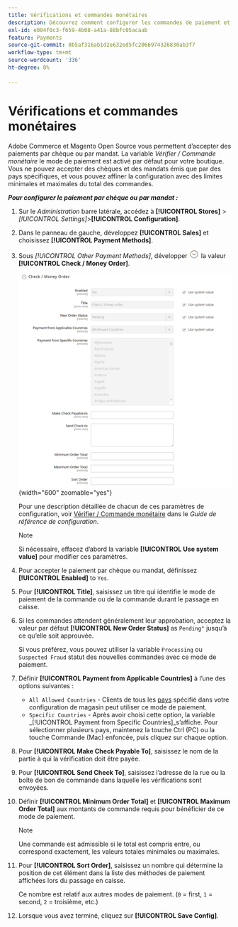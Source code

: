 ```yaml
---
title: Vérifications et commandes monétaires
description: Découvrez comment configurer les commandes de paiement et de contrôle en tant que mode de paiement hors ligne sur votre boutique.
exl-id: e004f0c3-f659-4b08-a41a-88bfc05acaab
feature: Payments
source-git-commit: 8b5af316ab1d2e632ed5fc2066974326830ab3f7
workflow-type: tm+mt
source-wordcount: '336'
ht-degree: 0%

---
```


# Vérifications et commandes monétaires

Adobe Commerce et Magento Open Source vous permettent d’accepter des paiements par chèque ou par mandat. La variable _Vérifier / Commande monétaire_ le mode de paiement est activé par défaut pour votre boutique. Vous ne pouvez accepter des chèques et des mandats émis que par des pays spécifiques, et vous pouvez affiner la configuration avec des limites minimales et maximales du total des commandes.

**_Pour configurer le paiement par chèque ou par mandat :_**

1. Sur le _Administration_ barre latérale, accédez à **[!UICONTROL Stores]** > _[!UICONTROL Settings]_>**[!UICONTROL Configuration]**.

1. Dans le panneau de gauche, développez **[!UICONTROL Sales]** et choisissez **[!UICONTROL Payment Methods]**.

1. Sous _[!UICONTROL Other Payment Methods]_, développer ![Sélecteur d’extension](../assets/icon-display-expand.png) la valeur **[!UICONTROL Check / Money Order]**.

   ![Vérifier / Commande monétaire](../configuration-reference/sales/assets/payment-methods-check-money-order.png){width="600" zoomable="yes"}

   Pour une description détaillée de chacun de ces paramètres de configuration, voir [Vérifier / Commande monétaire](../configuration-reference/sales/payment-methods.md#check--money-order) dans le _Guide de référence de configuration_.

   >[!NOTE]
   >
   >Si nécessaire, effacez d’abord la variable **[!UICONTROL Use system value]** pour modifier ces paramètres.

1. Pour accepter le paiement par chèque ou mandat, définissez **[!UICONTROL Enabled]** to `Yes`.

1. Pour **[!UICONTROL Title]**, saisissez un titre qui identifie le mode de paiement de la commande ou de la commande durant le passage en caisse.

1. Si les commandes attendent généralement leur approbation, acceptez la valeur par défaut **[!UICONTROL New Order Status]** as `Pending"` jusqu’à ce qu’elle soit approuvée.

   Si vous préférez, vous pouvez utiliser la variable `Processing` ou `Suspected Fraud` statut des nouvelles commandes avec ce mode de paiement.

1. Définir **[!UICONTROL Payment from Applicable Countries]** à l’une des options suivantes :

   - `All Allowed Countries` - Clients de tous les [pays](../getting-started/store-details.md#country-options) spécifié dans votre configuration de magasin peut utiliser ce mode de paiement.
   - `Specific Countries` - Après avoir choisi cette option, la variable _[!UICONTROL Payment from Specific Countries]_s’affiche. Pour sélectionner plusieurs pays, maintenez la touche Ctrl (PC) ou la touche Commande (Mac) enfoncée, puis cliquez sur chaque option.

1. Pour **[!UICONTROL Make Check Payable To]**, saisissez le nom de la partie à qui la vérification doit être payée.

1. Pour **[!UICONTROL Send Check To]**, saisissez l’adresse de la rue ou la boîte de bon de commande dans laquelle les vérifications sont envoyées.

1. Définir **[!UICONTROL Minimum Order Total]** et **[!UICONTROL Maximum Order Total]** aux montants de commande requis pour bénéficier de ce mode de paiement.

   >[!NOTE]
   >
   >Une commande est admissible si le total est compris entre, ou correspond exactement, les valeurs totales minimales ou maximales.

1. Pour **[!UICONTROL Sort Order]**, saisissez un nombre qui détermine la position de cet élément dans la liste des méthodes de paiement affichées lors du passage en caisse.

   Ce nombre est relatif aux autres modes de paiement. (`0` = first, `1` = second, `2` = troisième, etc.)

1. Lorsque vous avez terminé, cliquez sur **[!UICONTROL Save Config]**.
